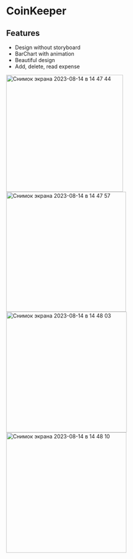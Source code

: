 # CoinKeeper

## Features
- Design without storyboard
- BarChart with animation
- Beautiful design
- Add, delete, read expense

<img width="313" alt="Снимок экрана 2023-08-14 в 14 47 44" src="https://github.com/DYessenkul/CoinKeeper/assets/121435424/05f25790-e0bf-4525-981a-12d5793f7839">

<img width="321" alt="Снимок экрана 2023-08-14 в 14 47 57" src="https://github.com/DYessenkul/CoinKeeper/assets/121435424/25db38af-2ef9-4a81-9598-bd7e5e1f4412">

<img width="323" alt="Снимок экрана 2023-08-14 в 14 48 03" src="https://github.com/DYessenkul/CoinKeeper/assets/121435424/e5803ec5-f5b9-428b-b79f-461589cb31f8">

<img width="322" alt="Снимок экрана 2023-08-14 в 14 48 10" src="https://github.com/DYessenkul/CoinKeeper/assets/121435424/0f601a5b-b558-4331-b80c-68cc1e5888cd">



